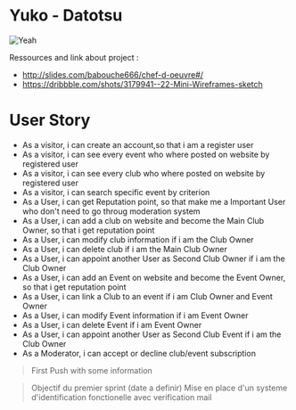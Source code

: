 # Yuko - Datotsu

![Yeah](http://image.noelshack.com/fichiers/2018/09/2/1519724196-b-1-q-0-p-0.gif)

Ressources and link about project :

  - http://slides.com/babouche666/chef-d-oeuvre#/
  - https://dribbble.com/shots/3179941--22-Mini-Wireframes-sketch

# User Story

  - As a visitor, i can create an account,so that i am a register user
  - As a visitor, i can see every event who where posted on website by registered user
  - As a visitor, i can see every club who where posted on website by registered user
  - As a visitor, i can search specific event by criterion
  - As a User, i can get Reputation point, so that make me a Important User who don't need to go throug moderation system
  - As a User, i can add a club on website and become the Main Club Owner, so that i get reputation point
  - As a User, i can modify club information if i am the Club Owner
  - As a User, i can delete club if i am the Main Club Owner 
  - As a User, i can appoint another User as Second Club Owner if i am the Club Owner
  - As a User, i can add an Event on website and become the Event Owner, so that i get reputation point
  - As a User, i can link a Club to an event if i am Club Owner and Event Owner
  - As a User, i can modify Event information if i am Event Owner
  - As a User, i can delete Event if i am Event Owner
  - As a User, i can appoint another User as Second Club Event if i am the Club Owner  
  - As a Moderator, i can accept or decline club/event subscription

> First Push with some information

> Objectif du premier sprint (date a definir)
> Mise en place d'un systeme d'identification fonctionelle avec verification mail